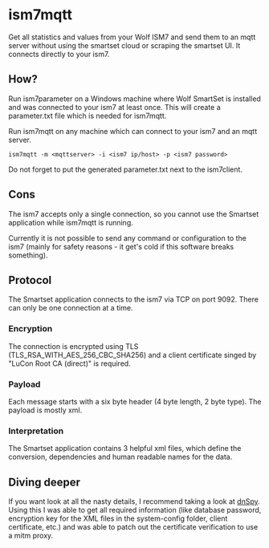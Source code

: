 # ism7mqtt

Get all statistics and values from your Wolf ISM7 and send them to an mqtt server without using the smartset cloud or scraping the smartset UI. It connects directly to your ism7.

## How?

Run ism7parameter on a Windows machine where Wolf SmartSet is installed and was connected to your ism7 at least once. This will create a parameter.txt file which is needed for ism7mqtt.

Run ism7mqtt on any machine which can connect to your ism7 and an mqtt server.

```
ism7mqtt -m <mqttserver> -i <ism7 ip/host> -p <ism7 password>
```

Do not forget to put the generated parameter.txt next to the ism7client.

## Cons

The ism7 accepts only a single connection, so you cannot use the Smartset application while ism7mqtt is running.

Currently it is not possible to send any command or configuration to the ism7 (mainly for safety reasons - it get's cold if this software breaks something).

## Protocol

The Smartset application connects to the ism7 via TCP on port 9092. There can only be one connection at a time.

### Encryption

The connection is encrypted using TLS (TLS_RSA_WITH_AES_256_CBC_SHA256) and a client certificate singed by "LuCon Root CA (direct)" is required.

### Payload

Each message starts with a six byte header (4 byte length, 2 byte type). The payload is mostly xml.

### Interpretation

The Smartset application contains 3 helpful xml files, which define the conversion, dependencies and human readable names for the data.

## Diving deeper

If you want look at all the nasty details, I recommend taking a look at [dnSpy](https://github.com/dnSpy/dnSpy/). Using this I was able to get all required information (like database password, encryption key for the XML files in the system-config folder, client certificate, etc.) and was able to patch out the certificate verification to use a mitm proxy.
